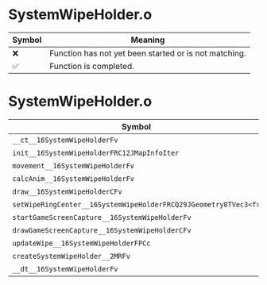 # SystemWipeHolder.o
| Symbol | Meaning 
| ------------- | ------------- 
| :x: | Function has not yet been started or is not matching. 
| :white_check_mark: | Function is completed. 


# SystemWipeHolder.o
| Symbol | Decompiled? |
| ------------- | ------------- |
| `__ct__16SystemWipeHolderFv` | :x: |
| `init__16SystemWipeHolderFRC12JMapInfoIter` | :x: |
| `movement__16SystemWipeHolderFv` | :x: |
| `calcAnim__16SystemWipeHolderFv` | :x: |
| `draw__16SystemWipeHolderCFv` | :x: |
| `setWipeRingCenter__16SystemWipeHolderFRCQ29JGeometry8TVec3<f>` | :x: |
| `startGameScreenCapture__16SystemWipeHolderFv` | :x: |
| `drawGameScreenCapture__16SystemWipeHolderCFv` | :x: |
| `updateWipe__16SystemWipeHolderFPCc` | :x: |
| `createSystemWipeHolder__2MRFv` | :x: |
| `__dt__16SystemWipeHolderFv` | :x: |
